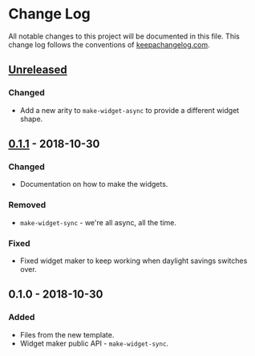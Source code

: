 # Change Log
All notable changes to this project will be documented in this file. This change log follows the conventions of [keepachangelog.com](http://keepachangelog.com/).

## [Unreleased]
### Changed
- Add a new arity to `make-widget-async` to provide a different widget shape.

## [0.1.1] - 2018-10-30
### Changed
- Documentation on how to make the widgets.

### Removed
- `make-widget-sync` - we're all async, all the time.

### Fixed
- Fixed widget maker to keep working when daylight savings switches over.

## 0.1.0 - 2018-10-30
### Added
- Files from the new template.
- Widget maker public API - `make-widget-sync`.

[Unreleased]: https://github.com/your-name/poc-clojure/compare/0.1.1...HEAD
[0.1.1]: https://github.com/your-name/poc-clojure/compare/0.1.0...0.1.1
